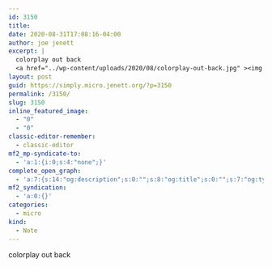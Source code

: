 ```yaml
---
id: 3150
title: 
date: 2020-08-31T17:08:16-04:00
author: joe jenett
excerpt: |
  colorplay out back
  <a href="../wp-content/uploads/2020/08/colorplay-out-back.jpg" ><img src="../wp-content/uploads/2020/08/colorplay-out-back.jpg" alt="" width="1200" class="alignnone size-full wp-image-3149" /></a>
layout: post
guid: https://simply.micro.jenett.org/?p=3150
permalink: /3150/
slug: 3150
inline_featured_image:
  - "0"
  - "0"
classic-editor-remember:
  - classic-editor
mf2_mp-syndicate-to:
  - 'a:1:{i:0;s:4:"none";}'
complete_open_graph:
  - 'a:7:{s:14:"og:description";s:0:"";s:8:"og:title";s:0:"";s:7:"og:type";s:0:"";s:12:"twitter:card";s:7:"summary";s:15:"twitter:creator";s:0:"";s:19:"twitter:description";s:0:"";s:8:"og:image";s:0:"";}'
mf2_syndication:
  - 'a:0:{}'
categories:
  - micro
kind:
  - Note
---
```

colorplay out back  
[<img src="../wp-content/uploads/2020/08/colorplay-out-back.jpg" alt="" width="1200" class="alignnone size-full wp-image-3149" srcset="../wp-content/uploads/2020/08/colorplay-out-back.jpg 1200w, ../wp-content/uploads/2020/08/colorplay-out-back-300x158.jpg 300w, ../wp-content/uploads/2020/08/colorplay-out-back-1024x539.jpg 1024w, ../wp-content/uploads/2020/08/colorplay-out-back-768x404.jpg 768w, ../wp-content/uploads/2020/08/colorplay-out-back-668x352.jpg 668w" sizes="(max-width: 1200px) 100vw, 1200px" />](../wp-content/uploads/2020/08/colorplay-out-back.jpg)